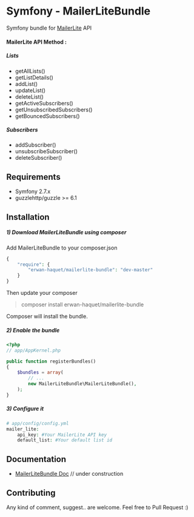 # Symfony - MailerLiteBundle

Symfony bundle for [MailerLite](https://www.mailerlite.com/) API

#### MailerLite API Method :

##### Lists
* getAllLists()
* getListDetails()
* addList()
* updateList()
* deleteList()
* getActiveSubscribers()
* getUnsubscribedSubscribers()
* getBouncedSubscribers()

##### Subscribers
* addSubscriber()
* unsubscribeSubscriber()
* deleteSubscriber()


## Requirements

* Symfony 2.7.x
* guzzlehttp/guzzle >= 6.1


## Installation

##### 1) Download MailerLiteBundle using composer

Add MailerLiteBundle to your composer.json
``` php
{
    "require": {
        "erwan-haquet/mailerlite-bundle": "dev-master"
    }
}
```

Then update your composer
> composer install erwan-haquet/mailerlite-bundle

Composer will install the bundle.

##### 2) Enable the bundle

``` php
<?php
// app/AppKernel.php

public function registerBundles()
{
    $bundles = array(
        // ...
        new MailerLiteBundle\MailerLiteBundle(),
    );
}
```


##### 3) Configure it

``` php
# app/config/config.yml
mailer_lite:
    api_key: #Your MailerLite API key
    default_list: #Your default list id
 ```

## Documentation

* [MailerLiteBundle Doc]() // under construction


## Contributing

Any kind of comment, suggest.. are welcome.
Feel free to Pull Request :)

